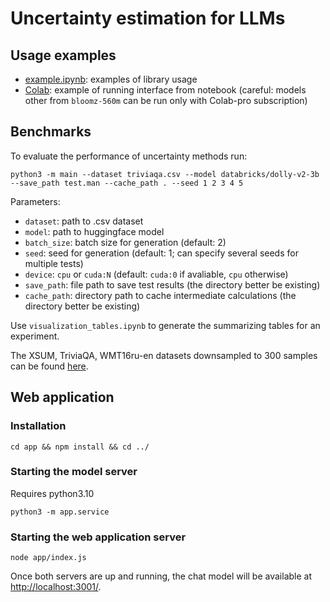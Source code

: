 # Uncertainty estimation for LLMs

## Usage examples

* [example.ipynb](https://github.com/IINemo/lm-polygraph/blob/main/example.ipynb): examples of library usage
* [Colab](https://colab.research.google.com/drive/1JS-NG0oqAVQhnpYY-DsoYWhz35reGRVJ?usp=sharing): example of running interface from notebook (careful: models other from `bloomz-560m` can be run only with Colab-pro subscription)

## Benchmarks

To evaluate the performance of uncertainty methods run: 

```
python3 -m main --dataset triviaqa.csv --model databricks/dolly-v2-3b --save_path test.man --cache_path . --seed 1 2 3 4 5
```

Parameters:

* `dataset`: path to .csv dataset
* `model`: path to huggingface model
* `batch_size`: batch size for generation (default: 2)
* `seed`: seed for generation (default: 1; can specify several seeds for multiple tests)
* `device`: `cpu` or `cuda:N` (default: `cuda:0` if avaliable, `cpu` otherwise)
* `save_path`: file path to save test results (the directory better be existing)
* `cache_path`: directory path to cache intermediate calculations (the directory better be existing)

Use `visualization_tables.ipynb` to generate the summarizing tables for an experiment.

The XSUM, TriviaQA, WMT16ru-en datasets downsampled to 300 samples can be found [here](https://drive.google.com/drive/folders/1bQlvPRZHdZvdpAyBQ_lQiXLq9t5whTfi?usp=sharing).

## Web application

### Installation
```
cd app && npm install && cd ../
```

### Starting the model server

Requires python3.10

```
python3 -m app.service
```

### Starting the web application server

```
node app/index.js
```

Once both servers are up and running, the chat model will be available at <http://localhost:3001/>.
